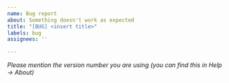```yaml
---
name: Bug report
about: Something doesn't work as expected
title: "[BUG] <insert title>"
labels: bug
assignees: ''

---
```


*Please mention the version number you are using (you can find this in Help -> About)*
